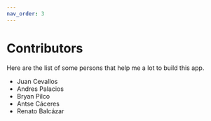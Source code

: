```yaml
---
nav_order: 3
---
```

# Contributors

Here are the list of some persons that help me a lot to build this app.

- Juan Cevallos
- Andres Palacios 
- Bryan Pilco
- Antse Cáceres
- Renato Balcázar
